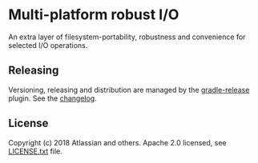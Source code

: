 # Multi-platform robust I/O
An extra layer of filesystem-portability, robustness and convenience for selected I/O operations.

## Releasing
Versioning, releasing and distribution are managed by the [gradle-release] plugin.
See the [changelog](CHANGELOG.md).

[gradle-release]: https://bitbucket.org/atlassian/gradle-release/src/release-0.3.0/README.md

## License
Copyright (c) 2018 Atlassian and others.
Apache 2.0 licensed, see [LICENSE.txt](LICENSE.txt) file.
